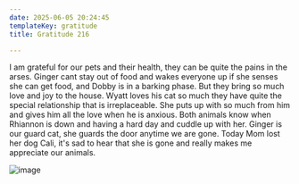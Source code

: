 ```yaml
---
date: 2025-06-05 20:24:45
templateKey: gratitude
title: Gratitude 216

---
```


I am grateful for our pets and their health, they can be quite the pains in the
arses.  Ginger cant stay out of food and wakes everyone up if she senses she
can get food, and Dobby is in a barking phase.  But they bring so much love and
joy to the house.  Wyatt loves his cat so much they have quite the special
relationship that is irreplaceable.  She puts up with so much from him and
gives him all the love when he is anxious.  Both animals know when Rhiannon is
down and having a hard day and cuddle up with her.  Ginger is our guard cat,
she guards the door anytime we are gone.  Today Mom lost her dog Cali, it's sad
to hear that she is gone and really makes me appreciate our animals.

![image](https://dropper.wayl.one/api/file/d56aa7a5-736a-4d9a-9282-d68a2635dee6.webp)
